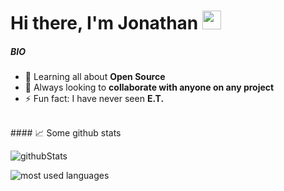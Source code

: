 <h1>Hi there, I'm Jonathan <img height="30" src="https://emojis.slackmojis.com/emojis/images/1597609852/10064/everythings_fine_parrot.gif?1597609852"></h1>

##### BIO
-  🌱 Learning all about **Open Source**
-  👯 Always looking to **collaborate with anyone on any project**
-  ⚡️ Fun fact: I have never seen **E.T.**
<br>
#### 📈 Some github stats

<p align="left"> <img src="https://github-readme-stats.vercel.app/api?username=BeauJohn&show_icons=true?theme=radical" alt="githubStats" />
<p align="left"> <img src="https://github-readme-stats.vercel.app/api/top-langs/?username=BeauJohn&layout=compact" alt="most used languages" />
